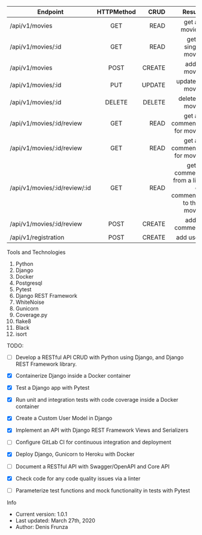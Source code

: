 


| Endpoint      |      HTTPMethod      | CRUD          |                    Result                      |
| ------------- |:--------------------:| -------------:|------------------------------------------------:                                     |
|/api/v1/movies    |        GET        | READ  | get all movies                                         |
|/api/v1/movies/:id|        GET        | READ  | get a single movie                                     |
|/api/v1/movies    |        POST       |CREATE | add a movie                                            |
|/api/v1/movies/:id|        PUT        |UPDATE | update a movie                                         |
|/api/v1/movies/:id|        DELETE     |DELETE | delete a movie                                         |
|/api/v1/movies/:id/review|  GET       |READ   | get all comments for movie                             |
|/api/v1/movies/:id/review|  GET       |READ   | get all comments for movie                             |
|/api/v1/movies/:id/review/:id|  GET   |READ   | get a comment from a list of comments to that movie    |
|/api/v1/movies/:id/review|   POST     |CREATE | add a comment                                          |
|/api/v1/registration     |   POST     |CREATE | add user                                               |

Tools and Technologies

1. Python
2. Django
3. Docker
4. Postgresql
5. Pytest
6. Django REST Framework
7. WhiteNoise
8. Gunicorn
9. Coverage.py
10. flake8
11. Black
12. isort

TODO:
- [ ] Develop a RESTful API CRUD with Python using Django, and Django REST Framework library.
- [X] Containerize Django inside a Docker container
- [X] Test a Django app with Pytest
- [X] Run unit and integration tests with code coverage inside a Docker container
- [X] Create a Custom User Model in Django
- [X] Implement an API with Django REST Framework Views and Serializers
- [ ] Configure GitLab CI for continuous integration and deployment
- [X] Deploy Django, Gunicorn to Heroku with Docker
- [ ] Document a RESTful API with Swagger/OpenAPI and Core API
- [X] Check code for any code quality issues via a linter
- [ ] Parameterize test functions and mock functionality in tests with Pytest


Info

* Current version: 1.0.1
* Last updated: March 27th, 2020
* Author: Denis Frunza